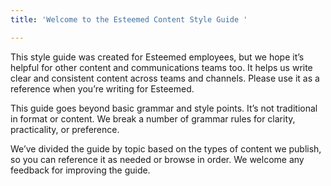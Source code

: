 ```yaml
---
title: 'Welcome to the Esteemed Content Style Guide '

---
```

This style guide was created for Esteemed employees, but we hope it’s helpful for other content and communications teams too. It helps us write clear and consistent content across teams and channels. Please use it as a reference when you’re writing for Esteemed.

This guide goes beyond basic grammar and style points. It’s not traditional in format or content. We break a number of grammar rules for clarity, practicality, or preference.

We’ve divided the guide by topic based on the types of content we publish, so you can reference it as needed or browse in order. We welcome any feedback for improving the guide.